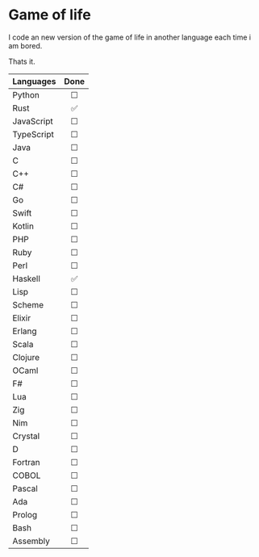 # Game of life

I code an new version of the game of life in another language each time i am bored.

Thats it.

| Languages  | Done |
| ---------- | :--: |
| Python     |  ☐   |
| Rust       |  ✅  |
| JavaScript |  ☐   |
| TypeScript |  ☐   |
| Java       |  ☐   |
| C          |  ☐   |
| C++        |  ☐   |
| C#         |  ☐   |
| Go         |  ☐   |
| Swift      |  ☐   |
| Kotlin     |  ☐   |
| PHP        |  ☐   |
| Ruby       |  ☐   |
| Perl       |  ☐   |
| Haskell    |  ✅  |
| Lisp       |  ☐   |
| Scheme     |  ☐   |
| Elixir     |  ☐   |
| Erlang     |  ☐   |
| Scala      |  ☐   |
| Clojure    |  ☐   |
| OCaml      |  ☐   |
| F#         |  ☐   |
| Lua        |  ☐   |
| Zig        |  ☐   |
| Nim        |  ☐   |
| Crystal    |  ☐   |
| D          |  ☐   |
| Fortran    |  ☐   |
| COBOL      |  ☐   |
| Pascal     |  ☐   |
| Ada        |  ☐   |
| Prolog     |  ☐   |
| Bash       |  ☐   |
| Assembly   |  ☐   |
